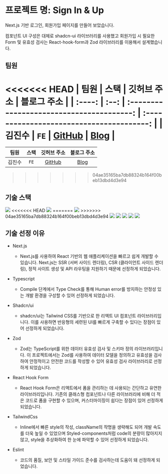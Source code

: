 # 프로젝트 명: Sign In & Up

Next.js 기반 로그인, 회원가입 페이지를 만들어 보았습니다.

컴포넌트 UI 구성은 대체로 shadcn-ui 라이브러리를 사용했고 회원가입 시 필요한 Form 및 유효성 검사는
React-hook-form과 Zod 라이브러리를 이용해서 설계했습니다.

## 팀원

<<<<<<< HEAD
|  팀원  | 스택 |                깃허브 주소                |                블로그 주소                |
| :----: | :--: | :---------------------------------------: | :---------------------------------------: |
| 김진수 | `FE` | [GitHub](https://github.com/kimjinsu0210) | [Blog](https://kimjinsu0210.tistory.com/) |
=======
|  팀원  |    스택    | 깃허브 주소 |                    블로그 주소                     |
| :----: | :--------: | :------: | :-------------------------------------------: |
| 김진수 |    `FE`    | [GitHub](https://github.com/kimjinsu0210) | [Blog](https://kimjinsu0210.tistory.com/)  |
>>>>>>> 04ae35165ba7db88324b164f00beb13dbd4d3e94

## 기술 스택

<img src="https://img.shields.io/badge/react-61DAFB?style=for-the-badge&logo=react&logoColor=white">
<<<<<<< HEAD
<img src="https://img.shields.io/badge/Next.js-14.1.1-white?style=for-the-badge&logo=next.js&logoColor=black">
=======
<img src="https://img.shields.io/badge/Next.js-14.1.1-black?style=for-the-badge&logo=next.js&logoColor=black">
>>>>>>> 04ae35165ba7db88324b164f00beb13dbd4d3e94
<img src="https://img.shields.io/badge/React%20Hook%20Form-FFC0CB?style=for-the-badge&logo=react&logoColor=black">
<img src="https://img.shields.io/badge/reactrouter-CA4245?style=for-the-badge&logo=reactrouter&logoColor=white">

<img src="https://img.shields.io/badge/typescript-3178C6?style=for-the-badge&logo=typescript&logoColor=white">
<img src="https://img.shields.io/badge/tailwindcss-06B6D4?style=for-the-badge&logo=tailwindcss&logoColor=white">
<img src="https://img.shields.io/badge/eslint-4B32C3?style=for-the-badge&logo=eslint&logoColor=white">

## 기술 선정 이유

- Next.js

  - Next.js를 사용하여 React 기반의 웹 애플리케이션을 빠르고 쉽게 개발할 수 있습니다. Next.js는 SSR (서버 사이드 렌더링), CSR (클라이언트 사이드 렌더링), 정적 사이트 생성 및 API 라우팅을 지원하기 때문에 선정하게 되었습니다.

- Typescript

  - Compile 단계에서 Type Check를 통해 Human error를 방지하는 안정성 있는 개발 환경을 구성할 수 있어 선정하게 되었습니다.

- Shadcn/ui

  - shadcn/ui는 Tailwind CSS를 기반으로 한 리액트 UI 컴포넌트 라이브러리입니다. 이를 사용하면 반응형의 세련된 UI를 빠르게 구축할 수 있다는 장점이 있어 선정하게 되었습니다.

- Zod

  - Zod는 TypeScript를 위한 데이터 유효성 검사 및 스키마 정의 라이브러리입니다. 이 프로젝트에서는 Zod를 사용하여 데이터 모델을 정의하고 유효성을 검사하여 안정적이고 안전한 코드를 작성할 수 있어 유효성 검사 라이브러리로 선정하게 되었습니다.

- React Hook Form

  - React Hook Form은 리액트에서 폼을 관리하는 데 사용되는 간단하고 유연한 라이브러리입니다. 기존의 클래스형 컴포넌트나 다른 라이브러리에 비해 더 적은 코드로 폼을 구현할 수 있으며, 커스터마이징이 쉽다는 장점이 있어 선정하게 되었습니다.

- TailwindCss

  - Inline에서 빠른 style의 작성, className의 작명을 생략해도 되어 개발 속도를 더욱 높일 수 있었으며 Styled-components처럼 code의 분량이 많아지지 않고, style을 추상화하여 한 눈에 파악할 수 있어 선정하게 되었습니다.

- Eslint
  - 코드의 품질, 보안 및 스타일 가이드 준수를 검사하는데 도움이 돼 선정하게 되었습니다.

